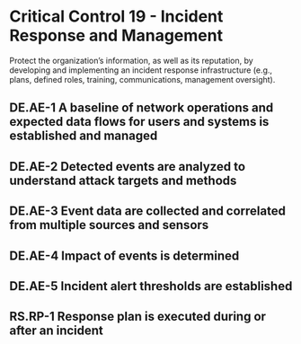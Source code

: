 # Critical Control 19 - Incident Response and Management
Protect the organization’s information, as well as its reputation, by developing and implementing an incident response infrastructure (e.g., plans, defined roles, training,
communications, management oversight).
## DE.AE-1 A baseline of network operations and expected data flows for users and systems is established and managed
## DE.AE-2 Detected events are analyzed to understand attack targets and methods
## DE.AE-3 Event data are collected and correlated from multiple sources and sensors
## DE.AE-4 Impact of events is determined
## DE.AE-5 Incident alert thresholds are established
## RS.RP-1 Response plan is executed during or after an incident

